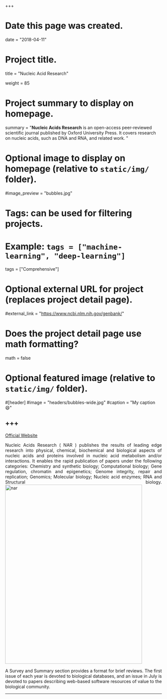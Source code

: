 +++
# Date this page was created.
date = "2018-04-11"

# Project title.
title = "Nucleic Acid Research"

weight = 85
# Project summary to display on homepage.
summary = "**Nucleic Acids Research** is an open-access peer-reviewed scientific journal published by Oxford University Press. It covers research on nucleic acids, such as DNA and RNA, and related work. "

# Optional image to display on homepage (relative to `static/img/` folder).
#image_preview = "bubbles.jpg"

# Tags: can be used for filtering projects.
# Example: `tags = ["machine-learning", "deep-learning"]`
tags = ["Comprehensive"]

# Optional external URL for project (replaces project detail page).
#external_link = "https://www.ncbi.nlm.nih.gov/genbank/"

# Does the project detail page use math formatting?
math = false

# Optional featured image (relative to `static/img/` folder).
#[header]
#image = "headers/bubbles-wide.jpg"
#caption = "My caption :smile:"


+++
---
[Official Website](https://academic.oup.com/nar)

<p align="justify">Nucleic Acids Research ( NAR ) publishes the results of leading edge research into physical, chemical, biochemical and biological aspects of nucleic acids and proteins involved in nucleic acid metabolism and/or interactions. It enables the rapid publication of papers under the following categories: Chemistry and synthetic biology; Computational biology; Gene regulation, chromatin and epigenetics; Genome integrity, repair and replication; Genomics; Molecular biology; Nucleic acid enzymes; RNA and Structural biology.

<img src="/img/journal/com/NAR.png" width = "440" height = "576" alt="nar" align=center />

<p align="justify">A Survey and Summary section provides a format for brief reviews. The first issue of each year is devoted to biological databases, and an issue in July is devoted to papers describing web-based software resources of value to the biological community. 

---